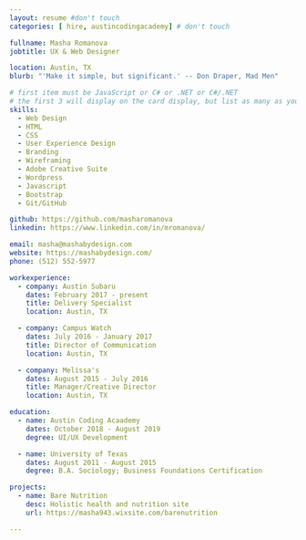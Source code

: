 ```yaml
---
layout: resume #don't touch
categories: [ hire, austincodingacademy] # don't touch

fullname: Masha Romanova
jobtitle: UX & Web Designer

location: Austin, TX
blurb: "'Make it simple, but significant.' -- Don Draper, Mad Men"

# first item must be JavaScript or C# or .NET or C#/.NET
# the first 3 will display on the card display, but list as many as you want, they will be visible on your hire page
skills:
  - Web Design
  - HTML
  - CSS
  - User Experience Design
  - Branding
  - Wireframing
  - Adobe Creative Suite
  - Wordpress
  - Javascript
  - Bootstrap
  - Git/GitHub

github: https://github.com/masharomanova
linkedin: https://www.linkedin.com/in/mromanova/

email: masha@mashabydesign.com
website: https://mashabydesign.com/
phone: (512) 552-5977

workexperience:
  - company: Austin Subaru
    dates: February 2017 - present
    title: Delivery Specialist
    location: Austin, TX

  - company: Campus Watch
    dates: July 2016 - January 2017
    title: Director of Communication
    location: Austin, TX

  - company: Melissa's
    dates: August 2015 - July 2016
    title: Manager/Creative Director
    location: Austin, TX

education:
  - name: Austin Coding Acaademy
    dates: October 2018 - August 2019
    degree: UI/UX Development

  - name: University of Texas
    dates: August 2011 - August 2015
    degree: B.A. Sociology; Business Foundations Certification

projects:
  - name: Bare Nutrition
    desc: Holistic health and nutrition site
    url: https://masha943.wixsite.com/barenutrition

---
```

